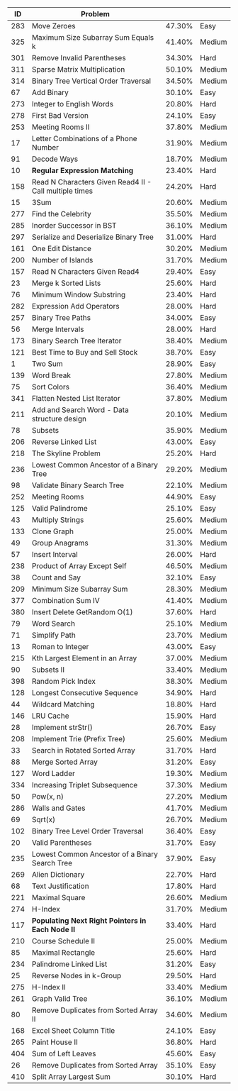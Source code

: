| ID  | Problem                                                  |        |        |
|-----|----------------------------------------------------------|--------|--------|
| 283 | Move Zeroes                                              | 47.30% | Easy   |
| 325 | Maximum Size Subarray Sum Equals k                       | 41.40% | Medium |
| 301 | Remove Invalid Parentheses                               | 34.30% | Hard   |
| 311 | Sparse Matrix Multiplication                             | 50.10% | Medium |
| 314 | Binary Tree Vertical Order Traversal                     | 34.50% | Medium |
| 67  | Add Binary                                               | 30.10% | Easy   |
| 273 | Integer to English Words                                 | 20.80% | Hard   |
| 278 | First Bad Version                                        | 24.10% | Easy   |
| 253 | Meeting Rooms II                                         | 37.80% | Medium |
| 17  | Letter Combinations of a Phone Number                    | 31.90% | Medium |
| 91  | Decode Ways                                              | 18.70% | Medium |
| 10  | **Regular Expression Matching**                              | 23.40% | Hard   |
| 158 | Read N Characters Given Read4 II - Call multiple times   | 24.20% | Hard   |
| 15  | 3Sum                                                     | 20.60% | Medium |
| 277 | Find the Celebrity                                       | 35.50% | Medium |
| 285 | Inorder Successor in BST                                 | 36.10% | Medium |
| 297 | Serialize and Deserialize Binary Tree                    | 31.00% | Hard   |
| 161 | One Edit Distance                                        | 30.20% | Medium |
| 200 | Number of Islands                                        | 31.70% | Medium |
| 157 | Read N Characters Given Read4                            | 29.40% | Easy   |
| 23  | Merge k Sorted Lists                                     | 25.60% | Hard   |
| 76  | Minimum Window Substring                                 | 23.40% | Hard   |
| 282 | Expression Add Operators                                 | 28.00% | Hard   |
| 257 | Binary Tree Paths                                        | 34.00% | Easy   |
| 56  | Merge Intervals                                          | 28.00% | Hard   |
| 173 | Binary Search Tree Iterator                              | 38.40% | Medium |
| 121 | Best Time to Buy and Sell Stock                          | 38.70% | Easy   |
| 1   | Two Sum                                                  | 28.90% | Easy   |
| 139 | Word Break                                               | 27.80% | Medium |
| 75  | Sort Colors                                              | 36.40% | Medium |
| 341 | Flatten Nested List Iterator                             | 37.80% | Medium |
| 211 | Add and Search Word - Data structure design              | 20.10% | Medium |
| 78  | Subsets                                                  | 35.90% | Medium |
| 206 | Reverse Linked List                                      | 43.00% | Easy   |
| 218 | The Skyline Problem                                      | 25.20% | Hard   |
| 236 | Lowest Common Ancestor of a Binary Tree                  | 29.20% | Medium |
| 98  | Validate Binary Search Tree                              | 22.10% | Medium |
| 252 | Meeting Rooms                                            | 44.90% | Easy   |
| 125 | Valid Palindrome                                         | 25.10% | Easy   |
| 43  | Multiply Strings                                         | 25.60% | Medium |
| 133 | Clone Graph                                              | 25.00% | Medium |
| 49  | Group Anagrams                                           | 31.30% | Medium |
| 57  | Insert Interval                                          | 26.00% | Hard   |
| 238 | Product of Array Except Self                             | 46.50% | Medium |
| 38  | Count and Say                                            | 32.10% | Easy   |
| 209 | Minimum Size Subarray Sum                                | 28.30% | Medium |
| 377 | Combination Sum IV                                       | 41.40% | Medium |
| 380 | Insert Delete GetRandom O(1)                             | 37.60% | Hard   |
| 79  | Word Search                                              | 25.10% | Medium |
| 71  | Simplify Path                                            | 23.70% | Medium |
| 13  | Roman to Integer                                         | 43.00% | Easy   |
| 215 | Kth Largest Element in an Array                          | 37.00% | Medium |
| 90  | Subsets II                                               | 33.40% | Medium |
| 398 | Random Pick Index                                        | 38.30% | Medium |
| 128 | Longest Consecutive Sequence                             | 34.90% | Hard   |
| 44  | Wildcard Matching                                        | 18.80% | Hard   |
| 146 | LRU Cache                                                | 15.90% | Hard   |
| 28  | Implement strStr()                                       | 26.70% | Easy   |
| 208 | Implement Trie (Prefix Tree)                             | 25.60% | Medium |
| 33  | Search in Rotated Sorted Array                           | 31.70% | Hard   |
| 88  | Merge Sorted Array                                       | 31.20% | Easy   |
| 127 | Word Ladder                                              | 19.30% | Medium |
| 334 | Increasing Triplet Subsequence                           | 37.30% | Medium |
| 50  | Pow(x, n)                                                | 27.20% | Medium |
| 286 | Walls and Gates                                          | 41.70% | Medium |
| 69  | Sqrt(x)                                                  | 26.70% | Medium |
| 102 | Binary Tree Level Order Traversal                        | 36.40% | Easy   |
| 20  | Valid Parentheses                                        | 31.70% | Easy   |
| 235 | Lowest Common Ancestor of a Binary Search Tree           | 37.90% | Easy   |
| 269 | Alien Dictionary                                         | 22.70% | Hard   |
| 68  | Text Justification                                       | 17.80% | Hard   |
| 221 | Maximal Square                                           | 26.60% | Medium |
| 274 | H-Index                                                  | 31.70% | Medium |
| 117 | **Populating Next Right Pointers in Each Node II**           | 33.40% | Hard   |
| 210 | Course Schedule II                                       | 25.00% | Medium |
| 85  | Maximal Rectangle                                        | 25.60% | Hard   |
| 234 | Palindrome Linked List                                   | 31.20% | Easy   |
| 25  | Reverse Nodes in k-Group                                 | 29.50% | Hard   |
| 275 | H-Index II                                               | 33.40% | Medium |
| 261 | Graph Valid Tree                                         | 36.10% | Medium |
| 80  | Remove Duplicates from Sorted Array II                   | 34.60% | Medium |
| 168 | Excel Sheet Column Title                                 | 24.10% | Easy   |
| 265 | Paint House II                                           | 36.80% | Hard   |
| 404 | Sum of Left Leaves                                       | 45.60% | Easy   |
| 26  | Remove Duplicates from Sorted Array                      | 35.10% | Easy   |
| 410 | Split Array Largest Sum                                  | 30.10% | Hard   |
